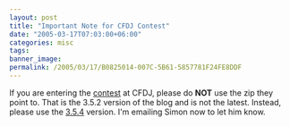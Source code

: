 ```yaml
---
layout: post
title: "Important Note for CFDJ Contest"
date: "2005-03-17T07:03:00+06:00"
categories: misc 
tags: 
banner_image: 
permalink: /2005/03/17/B0825014-007C-5B61-5857781F24FE8DDF
---
```


If you are entering the <a href="http://www.sys-con.com/story/?storyid=48657&de=1">contest</a> at CFDJ, please do <b>NOT</b> use the zip they point to. That is the 3.5.2 version of the blog and is not the latest. Instead, please use the <a href="http://ray.camdenfamily.com/blog354.zip">3.5.4</a> version. I'm emailing Simon now to let him know.